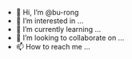 - 👋 Hi, I’m @bu-rong
- 👀 I’m interested in ...
- 🌱 I’m currently learning ...
- 💞️ I’m looking to collaborate on ...
- 📫 How to reach me ...

<!---
bu-rong/bu-rong is a ✨ special ✨ repository because its `README.md` (this file) appears on your GitHub profile.
You can click the Preview link to take a look at your changes.
--->
